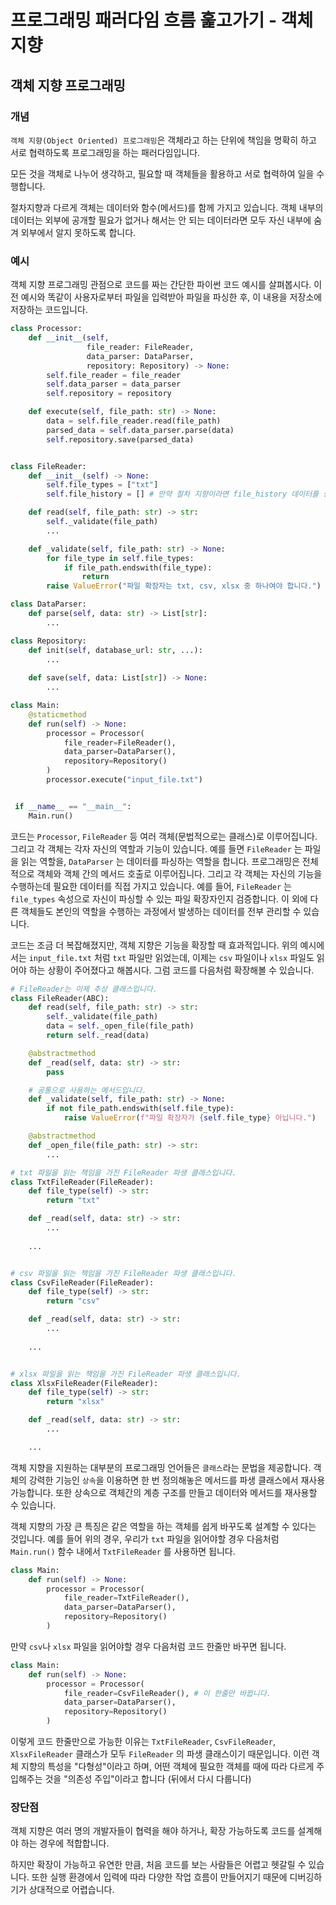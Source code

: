 # 프로그래밍 패러다임 흐름 훑고가기 - 객체 지향

## 객체 지향 프로그래밍

### 개념

`객체 지향(Object Oriented) 프로그래밍`은 객체라고 하는 단위에 책임을 명확히 하고 서로 협력하도록 프로그래밍을 하는 패러다임입니다.  

모든 것을 객체로 나누어 생각하고, 필요할 때 객체들을 활용하고 서로 협력하여 일을 수행합니다.

절차지향과 다르게 객체는 데이터와 함수(메서드)를 함께 가지고 있습니다. 객체 내부의 데이터는 외부에 공개할 필요가 없거나 해서는 안 되는 데이터라면 모두 자신 내부에 숨겨 외부에서 알지 못하도록 합니다.

### 예시

객체 지향 프로그래밍 관점으로 코드를 짜는 간단한 파이썬 코드 예시를 살펴봅시다. 이전 예시와 똑같이 사용자로부터 파일을 입력받아 파일을 파싱한 후, 이 내용을 저장소에 저장하는 코드입니다.

```python
class Processor:
    def __init__(self,
                 file_reader: FileReader,
                 data_parser: DataParser,
                 repository: Repository) -> None:
        self.file_reader = file_reader
        self.data_parser = data_parser
        self.repository = repository

    def execute(self, file_path: str) -> None:
        data = self.file_reader.read(file_path)
        parsed_data = self.data_parser.parse(data)
        self.repository.save(parsed_data)


class FileReader:
    def __init__(self) -> None:
        self.file_types = ["txt"]
        self.file_history = [] # 만약 절차 지향이라면 file_history 데이터를 중앙 집중으로 관리하게 됩니다. 

    def read(self, file_path: str) -> str:
        self._validate(file_path)
        ...

    def _validate(self, file_path: str) -> None:
        for file_type in self.file_types:
            if file_path.endswith(file_type):
                return
        raise ValueError("파일 확장자는 txt, csv, xlsx 중 하나여야 합니다.")

class DataParser:
    def parse(self, data: str) -> List[str]:
        ...

class Repository:
    def init(self, database_url: str, ...):
        ...
    
    def save(self, data: List[str]) -> None:
        ...

class Main:
    @staticmethod
    def run(self) -> None:
        processor = Processor(
            file_reader=FileReader(),
            data_parser=DataParser(),
            repository=Repository()
        )
        processor.execute("input_file.txt")


 if __name__ == "__main__":
    Main.run()
```

코드는 `Processor`, `FileReader` 등 여러 객체(문법적으로는 클래스)로 이루어집니다. 그리고 각 객체는 각자 자신의 역할과 기능이 있습니다. 예를 들면 `FileReader` 는 파일을 읽는 역할을, `DataParser` 는 데이터를 파싱하는 역할을 합니다. 프로그래밍은 전체적으로 객체와 객체 간의 메서드 호출로 이루어집니다.
그리고 각 객체는 자신의 기능을 수행하는데 필요한 데이터를 직접 가지고 있습니다. 예를 들어, `FileReader` 는 `file_types` 속성으로 자신이 파싱할 수 있는 파일 확장자인지 검증합니다. 이 외에 다른 객체들도 본인의 역할을 수행하는 과정에서 발생하는 데이터를 전부 관리할 수 있습니다. 

코드는 조금 더 복잡해졌지만, 객체 지향은 기능을 확장할 때 효과적입니다. 
위의 예시에서는 `input_file.txt` 처럼 `txt` 파일만 읽었는데, 이제는 `csv` 파일이나 `xlsx` 파일도 읽어야 하는 상황이 주어졌다고 해봅시다. 그럼 코드를 다음처럼 확장해볼 수 있습니다.

```python
# FileReader는 이제 추상 클래스입니다.
class FileReader(ABC):
    def read(self, file_path: str) -> str:
        self._validate(file_path)
        data = self._open_file(file_path)
        return self._read(data)

    @abstractmethod
    def _read(self, data: str) -> str:
        pass

    # 공통으로 사용하는 메서드입니다.
    def _validate(self, file_path: str) -> None:
        if not file_path.endswith(self.file_type):
            raise ValueError(f"파일 확장자가 {self.file_type} 아닙니다.")

    @abstractmethod
    def _open_file(file_path: str) -> str:
        ...

# txt 파일을 읽는 책임을 가진 FileReader 파생 클래스입니다.
class TxtFileReader(FileReader):
    def file_type(self) -> str:
        return "txt"

    def _read(self, data: str) -> str:
        ...
    
    ...


# csv 파일을 읽는 책임을 가진 FileReader 파생 클래스입니다.
class CsvFileReader(FileReader):
    def file_type(self) -> str:
        return "csv"

    def _read(self, data: str) -> str:
        ...
    
    ...


# xlsx 파일을 읽는 책임을 가진 FileReader 파생 클래스입니다.
class XlsxFileReader(FileReader):
    def file_type(self) -> str:
        return "xlsx"

    def _read(self, data: str) -> str:
        ...

    ...
```

객체 지향을 지원하는 대부분의 프로그래밍 언어들은 `클래스`라는 문법을 제공합니다. 객체의 강력한 기능인 `상속`을 이용하면 한 번 정의해놓은 메서드를 파생 클래스에서 재사용 가능합니다. 또한 상속으로 객체간의 계층 구조를 만들고 데이터와 메서드를 재사용할 수 있습니다.

객체 지향의 가장 큰 특징은 같은 역할을 하는 객체를 쉽게 바꾸도록 설계할 수 있다는 것입니다. 예를 들어 위의 경우, 우리가 `txt` 파일을 읽어야할 경우 다음처럼 `Main.run()` 함수 내에서 `TxtFileReader` 를 사용하면 됩니다.

```python
class Main:
    def run(self) -> None:
        processor = Processor(
            file_reader=TxtFileReader(),
        	data_parser=DataParser(),
            repository=Repository()
        )
```

만약 `csv`나 `xlsx` 파일을 읽어야할 경우 다음처럼 코드 한줄만 바꾸면 됩니다.

```python
class Main:
    def run(self) -> None:
        processor = Processor(
            file_reader=CsvFileReader(), # 이 한줄만 바뀝니다.
        	data_parser=DataParser(),  
            repository=Repository()
        )
```

이렇게 코드 한줄만으로 가능한 이유는 `TxtFileReader`, `CsvFileReader`, `XlsxFileReader` 클래스가 모두 `FileReader` 의 파생 클래스이기 때문입니다. 이런 객체 지향의 특성을 "다형성"이라고 하며, 어떤 객체에 필요한 객체를 때에 따라 다르게 주입해주는 것을 "의존성 주입"이라고 합니다 (뒤에서 다시 다룹니다)

### 장단점

객체 지향은 여러 명의 개발자들이 협력을 해야 하거나, 확장 가능하도록 코드를 설계해야 하는 경우에 적합합니다.

하지만 확장이 가능하고 유연한 만큼, 처음 코드를 보는 사람들은 어렵고 헷갈릴 수 있습니다. 또한 실행 환경에서 입력에 따라 다양한 작업 흐름이 만들어지기 때문에 디버깅하기가 상대적으로 어렵습니다. 
